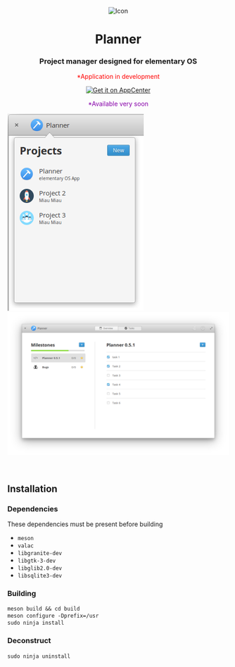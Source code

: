 <p align="center">
  <img src="https://cdn.rawgit.com/alainm23/planner/master/data/icons/128/com.github.alainm23.planner.svg" alt="Icon" />
</p>
<h1 align="center">Planner</h1>
<h3 align="center">Project manager designed for elementary OS</h3>
<p align="center" style="color:red">*Application in development</p>
<p align="center">
  <a href="https://appcenter.elementary.io/com.github.alainm23.planner"><img src="https://appcenter.elementary.io/badge.svg?new" alt="Get it on AppCenter" /></a>
</p>
<p align="center" style="color:#8600A9">*Available very soon</p>

![Screenshot](data/screenshot/screenshot-1.png?raw=true)
![Screenshot](data/screenshot/screenshot-2.png?raw=true)

<br />

## Installation

### Dependencies
These dependencies must be present before building

 - `meson`
 - `valac`
 - `libgranite-dev`
 - `libgtk-3-dev`
 - `libglib2.0-dev`
 - `libsqlite3-dev`

### Building

```
meson build && cd build
meson configure -Dprefix=/usr
sudo ninja install
```

### Deconstruct

```
sudo ninja uninstall
```
